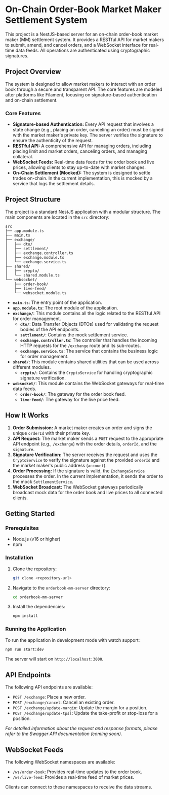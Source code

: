 # On-Chain Order-Book Market Maker Settlement System

This project is a NestJS-based server for an on-chain order-book market maker (MM) settlement system. It provides a RESTful API for market makers to submit, amend, and cancel orders, and a WebSocket interface for real-time data feeds. All operations are authenticated using cryptographic signatures.

## Project Overview

The system is designed to allow market makers to interact with an order book through a secure and transparent API. The core features are modeled after platforms like Filament, focusing on signature-based authentication and on-chain settlement.

### Core Features
- **Signature-based Authentication:** Every API request that involves a state change (e.g., placing an order, canceling an order) must be signed with the market maker's private key. The server verifies the signature to ensure the authenticity of the request.
- **RESTful API:** A comprehensive API for managing orders, including placing limit and market orders, canceling orders, and managing collateral.
- **WebSocket Feeds:** Real-time data feeds for the order book and live prices, allowing clients to stay up-to-date with market changes.
- **On-Chain Settlement (Mocked):** The system is designed to settle trades on-chain. In the current implementation, this is mocked by a service that logs the settlement details.

## Project Structure

The project is a standard NestJS application with a modular structure. The main components are located in the `src` directory:

```
src
├── app.module.ts
├── main.ts
├── exchange/
│   ├── dto/
│   ├── settlement/
│   ├── exchange.controller.ts
│   ├── exchange.module.ts
│   └── exchange.service.ts
├── shared/
│   ├── crypto/
│   └── shared.module.ts
└── websocket/
    ├── order-book/
    ├── live-feed/
    └── websocket.module.ts
```

- **`main.ts`**: The entry point of the application.
- **`app.module.ts`**: The root module of the application.
- **`exchange/`**: This module contains all the logic related to the RESTful API for order management.
  - **`dto/`**: Data Transfer Objects (DTOs) used for validating the request bodies of the API endpoints.
  - **`settlement/`**: Contains the mock settlement service.
  - **`exchange.controller.ts`**: The controller that handles the incoming HTTP requests for the `/exchange` route and its sub-routes.
  - **`exchange.service.ts`**: The service that contains the business logic for order management.
- **`shared/`**: This module contains shared utilities that can be used across different modules.
  - **`crypto/`**: Contains the `CryptoService` for handling cryptographic signature verification.
- **`websocket/`**: This module contains the WebSocket gateways for real-time data feeds.
  - **`order-book/`**: The gateway for the order book feed.
  - **`live-feed/`**: The gateway for the live price feed.


## How It Works

1.  **Order Submission:** A market maker creates an order and signs the unique `orderId` with their private key.
2.  **API Request:** The market maker sends a `POST` request to the appropriate API endpoint (e.g., `/exchange`) with the order details, `orderId`, and the `signature`.
3.  **Signature Verification:** The server receives the request and uses the `CryptoService` to verify the signature against the provided `orderId` and the market maker's public address (`account`).
4.  **Order Processing:** If the signature is valid, the `ExchangeService` processes the order. In the current implementation, it sends the order to the mock `SettlementService`.
5.  **WebSocket Broadcast:** The WebSocket gateways periodically broadcast mock data for the order book and live prices to all connected clients.

## Getting Started

### Prerequisites
- Node.js (v16 or higher)
- npm

### Installation

1.  Clone the repository:
    ```bash
    git clone <repository-url>
    ```
2.  Navigate to the `orderbook-mm-server` directory:
    ```bash
    cd orderbook-mm-server
    ```
3.  Install the dependencies:
    ```bash
    npm install
    ```

### Running the Application

To run the application in development mode with watch support:

```bash
npm run start:dev
```

The server will start on `http://localhost:3000`.

## API Endpoints

The following API endpoints are available:

- `POST /exchange`: Place a new order.
- `POST /exchange/cancel`: Cancel an existing order.
- `POST /exchange/update-margin`: Update the margin for a position.
- `POST /exchange/update-tpsl`: Update the take-profit or stop-loss for a position.

*For detailed information about the request and response formats, please refer to the Swagger API documentation (coming soon).*

## WebSocket Feeds

The following WebSocket namespaces are available:

- `/ws/order-book`: Provides real-time updates to the order book.
- `/ws/live-feed`: Provides a real-time feed of market prices.

Clients can connect to these namespaces to receive the data streams.
